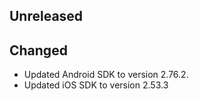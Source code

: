 ## Unreleased

## Changed
* Updated Android SDK to version 2.76.2.
* Updated iOS SDK to version 2.53.3